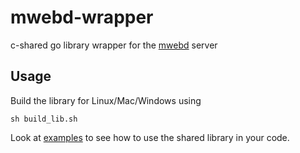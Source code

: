 # mwebd-wrapper

c-shared go library wrapper for the [mwebd](https://github.com/ltcmweb/mwebd) server

## Usage

Build the library for Linux/Mac/Windows using
```
sh build_lib.sh
```
Look at [examples](examples/dart) to see how to use the shared library in your code.
